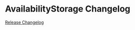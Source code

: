 # AvailabilityStorage Changelog

[Release Changelog](https://github.com/spryker/availability-storage/releases)
